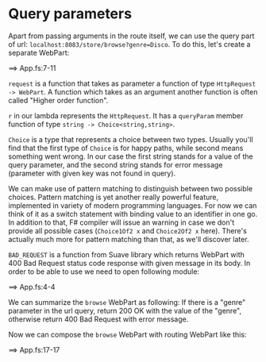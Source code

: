# Query parameters

Apart from passing arguments in the route itself, we can use the query part of url:
`localhost:8083/store/browse?genre=Disco`.
To do this, let's create a separate WebPart:

==> App.fs:7-11

`request` is a function that takes as parameter a function of type `HttpRequest -> WebPart`.
A function which takes as an argument another function is often called "Higher order function".

`r` in our lambda represents the `HttpRequest`. It has a `queryParam` member function of type 
`string -> Choice<string,string>`. 

`Choice` is a type that represents a choice between two types.
Usually you'll find that the first type of `Choice` is for happy paths, while second means something went wrong.
In our case the first string stands for a value of the query parameter, and the second string stands for error message (parameter with given key was not found in query).

We can make use of pattern matching to distinguish between two possible choices.
Pattern matching is yet another really powerful feature, implemented in variety of modern programming languages. 
For now we can think of it as a switch statement with binding value to an identifier in one go.
In addition to that, F# compiler will issue an warning in case we don't provide all possible cases (`Choice1Of2 x` and `Choice2Of2 x` here).
There's actually much more for pattern matching than that, as we'll discover later.

`BAD_REQUEST` is a function from Suave library which returns WebPart with 400 Bad Request status code response with given message in its body.
In order to be able to use we need to open following module:

==> App.fs:4-4

We can summarize the `browse` WebPart as following:
If there is a "genre" parameter in the url query, return 200 OK with the value of the "genre", otherwise return 400 Bad Request with error message.

Now we can compose the `browse` WebPart with routing WebPart like this:

==> App.fs:17-17

